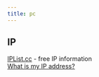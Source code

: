 ```yaml
---
title: pc
---
```


## IP

[IPList.cc](https://iplist.cc/) - free IP information  
[What is my IP address?](http://www.myipaddress.com/show-my-ip-address/)  